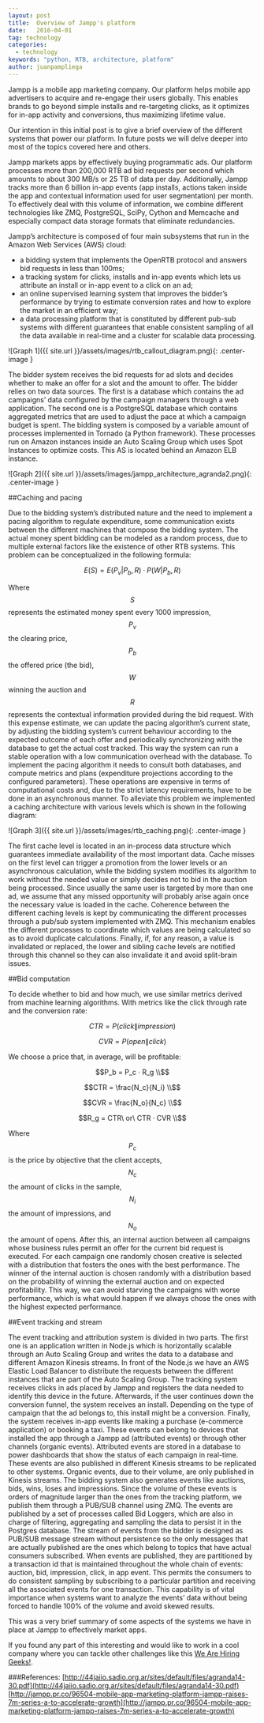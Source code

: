 ```yaml
---
layout: post
title:  Overview of Jampp's platform
date:   2016-04-01
tag: technology
categories:
  - technology
keywords: "python, RTB, architecture, platform"
author: juanpampliega
---
```


<!--excerpt.start-->
Jampp is a mobile app marketing company. Our platform helps mobile app advertisers to acquire and re-engage their users globally. This enables brands to go beyond simple installs and re-targeting clicks, as it optimizes for in-app activity and conversions, thus maximizing lifetime value.

Our intention in this initial post is to give a brief overview of the different systems that power our platform. In future posts we will delve deeper into most of the topics covered here and others.
<!--excerpt.end-->

Jampp markets apps by effectively buying programmatic ads. Our platform processes more than 200,000 RTB ad bid requests per second which amounts to about 300 MB/s or 25 TB of data per day. Additionally, Jampp tracks more than 6 billion in-app events (app installs, actions taken inside the app and contextual information used for user segmentation) per month. To effectively deal with this volume of information, we combine different technologies like ZMQ, PostgreSQL, SciPy, Cython and Memcache and especially compact data storage formats that eliminate redundancies.

Jampp’s architecture is composed of four main subsystems that run in the Amazon Web Services (AWS) cloud:

 - a bidding system that implements the OpenRTB protocol and answers bid requests in less than 100ms;
 - a tracking system for clicks, installs and in-app events which lets us attribute an install or in-app event to a click on an ad;
 - an online supervised learning system that improves the bidder’s performance by trying to estimate conversion rates and how to explore the market in an efficient way;
 - a data processing platform that is constituted by different pub-sub systems with different guarantees that enable consistent sampling of all the data available in real-time and a cluster for scalable data processing.


![Graph 1]({{ site.url }}/assets/images/rtb_callout_diagram.png){: .center-image }

The bidder system receives the bid requests for ad slots and decides whether to make an offer for a slot and the amount to offer.
The bidder relies on two data sources. The first is a database which contains the ad campaigns’ data configured by the campaign managers through a web application. The second one is a PostgreSQL database which contains aggregated metrics that are used to adjust the pace at which a campaign budget is spent.
The bidding system is composed by a variable amount of processes implemented in Tornado (a Python framework). These processes run on Amazon instances inside an Auto Scaling Group which uses Spot Instances to optimize costs. This AS is located behind an Amazon ELB instance.

![Graph 2]({{ site.url }}/assets/images/jampp_architecture_agranda2.png){: .center-image }

##Caching and pacing

Due to the bidding system’s distributed nature and the need to implement a pacing algorithm to regulate expenditure, some communication exists between the different machines that compose the bidding system.
The actual money spent bidding can be modeled as a random process, due to multiple external factors like the existence of other RTB systems. This problem can be conceptualized in the following formula:

$$E(S) = E(P_v|P_b, R) · P(W|P_b, R)$$

Where $$S$$ represents the estimated money spent every 1000 impression, $$P_v$$ the clearing price, $$P_b$$ the offered price (the bid), $$W$$ winning the auction and $$R$$ represents the contextual information provided during the bid request.
With this expense estimate, we can update the pacing algorithm’s current state, by adjusting the bidding system’s current behaviour according to the expected outcome of each offer and periodically synchronizing with the database to get the actual cost tracked. This way the system can run a stable operation with a low communication overhead with the database.
To implement the pacing algorithm it needs to consult both databases, and compute metrics and plans (expenditure projections according to the configured parameters). These operations are expensive in terms of computational costs and, due to the strict latency requirements, have to be done in an asynchronous manner. To alleviate this problem we implemented a caching architecture with various levels which is shown in the following diagram:

![Graph 3]({{ site.url }}/assets/images/rtb_caching.png){: .center-image }

The first cache level is located in an in-process data structure which guarantees immediate availability of the most important data. Cache misses on the first level can trigger a promotion from the lower levels or an asynchronous calculation, while the bidding system modifies its algorithm to work without the needed value or simply decides not to bid in the auction being processed. Since usually the same user is targeted by more than one ad, we assume that any missed opportunity will probably arise again once the necessary value is loaded in the cache.
Coherence between the different caching levels is kept by communicating the different processes through a pub/sub system implemented with ZMQ. This mechanism enables the different processes to coordinate which values are being calculated so as to avoid duplicate calculations.  Finally, if, for any reason, a value is invalidated or replaced, the lower and sibling cache levels are notified through this channel so they can also invalidate it and avoid split-brain issues.

##Bid computation

To decide whether to bid and how much, we use similar metrics derived from machine learning algorithms. 
With metrics like the click through rate and the conversion rate:

$$CTR = P(click\|impression)$$

$$CVR = P(open\|click)$$

We choose a price that, in average, will be profitable:

$$P_b = P_c · R_g \\$$ 

$$CTR = \frac{N_c}{N_i} \\$$

$$CVR = \frac{N_o}{N_c} \\$$

$$R_g = CTR\ or\ CTR · CVR \\$$

Where $$P_c$$ is the price by objective that the client accepts, $$N_c$$ the amount of clicks in the sample, $$N_i$$ the amount of impressions, and $$N_o$$ the amount of opens.
After this, an internal auction between all campaigns whose business rules permit an offer for the current bid request is executed. For each campaign one randomly chosen creative is selected with a distribution that fosters the ones with the best performance.
The winner of the internal auction is chosen randomly with a distribution based on the probability of winning the external auction and on expected profitability. This way, we can avoid starving the campaigns with worse performance, which is what would happen if we always chose the ones with the highest expected performance.

##Event tracking and stream

The event tracking and attribution system is divided in two parts. The first one is an application written in Node.js which is horizontally scalable through an Auto Scaling Group and writes the data to a database and different Amazon Kinesis streams.
In front of the Node.js we have an AWS Elastic Load Balancer to distribute the requests between the different instances that are part of the Auto Scaling Group.
The tracking system receives clicks in ads placed by Jampp and registers the data needed to identify this device in the future. Afterwards, if the user continues down the conversion funnel, the system receives an install. Depending on the type of campaign that the ad belongs to, this install might be a conversion. Finally, the system receives in-app events like making a purchase (e-commerce application) or booking a taxi. These events can belong to devices that installed the app through a Jampp ad (attributed events) or through other channels (organic events).
Attributed events are stored in a database to power dashboards that show the status of each campaign in real-time. These events are also published in different Kinesis streams to be replicated to other systems. Organic events, due to their volume, are only published in Kinesis streams.
The bidding system also generates events like auctions, bids, wins, loses and impressions. Since the volume of these events is orders of magnitude larger than the ones from the tracking platform, we publish them through a PUB/SUB channel using ZMQ. The events are published by a set of processes called Bid Loggers, which are also in charge of filtering, aggregating and sampling the data to persist it in the Postgres database. 
The stream of events from the bidder is designed as PUB/SUB message stream without persistence so the only messages that are actually published are the ones which belong to topics that have actual consumers subscribed. When events are published, they are partitioned by a transaction id that is maintained throughout the whole chain of events: auction, bid, impression, click, in app event. This permits the consumers to do consistent sampling by subscribing to a particular partition and receiving all the associated events for one transaction. This capability is of vital importance when systems want to analyze the events’ data without being forced to handle 100% of the volume and avoid skewed results.

This was a very brief summary of some aspects of the systems we have in place at Jampp to effectively market apps. 

If you found any part of this interesting and would like to work in a cool company where you can tackle other challenges like this [We Are Hiring Geeks!](http://jampp.com/jobs.php "We Are Hiring Geeks!").

###References:
[http://44jaiio.sadio.org.ar/sites/default/files/agranda14-30.pdf](http://44jaiio.sadio.org.ar/sites/default/files/agranda14-30.pdf)
[http://jampp.pr.co/96504-mobile-app-marketing-platform-jampp-raises-7m-series-a-to-accelerate-growth](http://jampp.pr.co/96504-mobile-app-marketing-platform-jampp-raises-7m-series-a-to-accelerate-growth)

